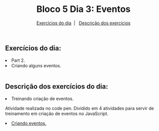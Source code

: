 <h1 align="center">Bloco 5 Dia 3: Eventos</h1>

<p align="center">
  <a href="#exercicio">Exercícios do dia</a>&nbsp;&nbsp;|&nbsp;&nbsp;
  <a href="#descricao">Descrição dos exercícios</a>
</p>

</br>
<h2 id="exercicio">Exercícios do dia:</h2>
<li><a href="#atividadePart2.html"></a>Part 2.</li>
<li><a href="#exercicio.html"></a>Criando alguns eventos.</li>

</br>
<h2 id="descricao">Descrição dos exercícios do dia:</h2>

<li id="atividadePart2.html">Treinando criação de eventos.</li>
<p>Atividade realizada no code pen. Dividido em 4 atividades para servir de treinamento em criação de eventos no JavaScript.</p>

<li id="exercicio.html"><a href="exercicio.html">Criando eventos.</a></li>
<p></p>